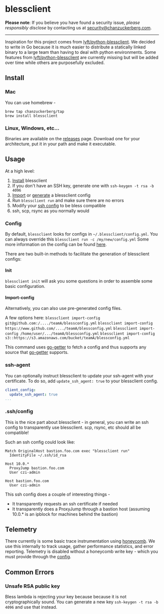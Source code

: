 # blessclient

**Please note**: If you believe you have found a security issue, _please responsibly disclose_ by contacting us at [security@chanzuckerberg.com](mailto:security@chanzuckerberg.com).

----

Inspiration for this project comes from [lyft/python-blessclient](https://github.com/lyft/python-blessclient).
We decided to write in Go because it is much easier to distribute a statically linked binary to a large team than having to deal with python environments. Some features from [lyft/python-blessclient](https://github.com/lyft/python-blessclient) are currently missing but will be added over time while others are purposefully excluded.

## Install

### Mac

You can use homebrew -

```
brew tap chanzuckerberg/tap
brew install blessclient
```

### Linux, Windows, etc...
Binaries are available on the [releases](https://github.com/chanzuckerberg/blessclient/releases) page. Download one for your architecture, put it in your path and make it executable.

## Usage

At a high level:
1. [Install](#install) blessclient
1. If you don't have an SSH key, generate one with `ssh-keygen -t rsa -b 4096`
1. [Import](#import-config) or [generate](#init) a blessclient config
1. Run `blessclient run` and make sure there are no errors
1. Modify your [ssh config](#sshconfig) to be bless compatible
1. ssh, scp, rsync as you normally would

### Config

By default, `blessclient` looks for configs in `~/.blessclient/config.yml`. You can always override this `blessclient run -c /my/new/config.yml`
Some more information on the config can be found [here](pkg/config/config.go).

There are two built-in methods to facilitate the generation of blessclient configs:

#### Init

`blessclient init` will ask you some questions in order to assemble some basic configuration.

#### Import-config
Alternatively, you can also use pre-generated config files.

A few options here:
`blessclient import-config git@github.com:/..../teamA/blessconfig.yml`
`blessclient import-config https://www.github.com/..../teamA/blessconfig.yml`
`blessclient import-config /home/user/.../teamA/blessconfig.yml`
`blessclient import-config s3::https://s3.amazonaws.com/bucket/teamA/blessconfig.yml`

This command uses [go-getter](https://github.com/hashicorp/go-getter) to fetch a config and thus supports any source that [go-getter](https://github.com/hashicorp/go-getter#supported-protocols-and-detectors) supports.

### ssh-agent

You can optionally instruct blessclient to update your ssh-agent with your certificate. To do so, add `update_ssh_agent: true` to your blessclient config.

```yml
client_config:
  update_ssh_agent: true
...
```
### .ssh/config

This is the nice part about blessclient - in general, you can write an ssh config to transparently use blessclient. scp, rsync, etc should all be compatible!

Such an ssh config could look like:

```
Match OriginalHost bastion.foo.com exec "blessclient run"
  IdentityFile ~/.ssh/id_rsa

Host 10.0.*
  ProxyJump bastion.foo.com
  User czi-admin

Host bastion.foo.com
  User czi-admin
```

This ssh config does a couple of interesting things -

- It transparently requests an ssh certificate if needed
- It transparently does a ProxyJump through a bastion host (assuming 10.0.* is an ipblock for machines behind the bastion)

## Telemetry
There currently is some basic trace instrumentation using [honeycomb](https://www.honeycomb.io/). We use this internally to track usage, gather performance statistics, and error reporting. Telemetry is disabled without a honeycomb write key - which you must provide through the [config](pkg/config/config.go).

## Common Errors

### Unsafe RSA public key
Bless lambda is rejecting your key because because it is not cryptographically sound. You can generate a new key `ssh-keygen -t rsa -b 4096` and use that instead.
